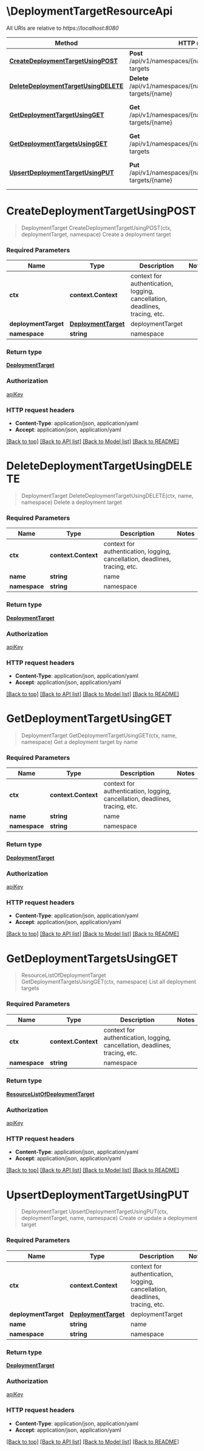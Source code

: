 # \DeploymentTargetResourceApi

All URIs are relative to *https://localhost:8080*

Method | HTTP request | Description
------------- | ------------- | -------------
[**CreateDeploymentTargetUsingPOST**](DeploymentTargetResourceApi.md#CreateDeploymentTargetUsingPOST) | **Post** /api/v1/namespaces/{namespace}/deployment-targets | Create a deployment target
[**DeleteDeploymentTargetUsingDELETE**](DeploymentTargetResourceApi.md#DeleteDeploymentTargetUsingDELETE) | **Delete** /api/v1/namespaces/{namespace}/deployment-targets/{name} | Delete a deployment target
[**GetDeploymentTargetUsingGET**](DeploymentTargetResourceApi.md#GetDeploymentTargetUsingGET) | **Get** /api/v1/namespaces/{namespace}/deployment-targets/{name} | Get a deployment target by name
[**GetDeploymentTargetsUsingGET**](DeploymentTargetResourceApi.md#GetDeploymentTargetsUsingGET) | **Get** /api/v1/namespaces/{namespace}/deployment-targets | List all deployment targets
[**UpsertDeploymentTargetUsingPUT**](DeploymentTargetResourceApi.md#UpsertDeploymentTargetUsingPUT) | **Put** /api/v1/namespaces/{namespace}/deployment-targets/{name} | Create or update a deployment target


# **CreateDeploymentTargetUsingPOST**
> DeploymentTarget CreateDeploymentTargetUsingPOST(ctx, deploymentTarget, namespace)
Create a deployment target

### Required Parameters

Name | Type | Description  | Notes
------------- | ------------- | ------------- | -------------
 **ctx** | **context.Context** | context for authentication, logging, cancellation, deadlines, tracing, etc.
  **deploymentTarget** | [**DeploymentTarget**](DeploymentTarget.md)| deploymentTarget | 
  **namespace** | **string**| namespace | 

### Return type

[**DeploymentTarget**](DeploymentTarget.md)

### Authorization

[apiKey](../README.md#apiKey)

### HTTP request headers

 - **Content-Type**: application/json, application/yaml
 - **Accept**: application/json, application/yaml

[[Back to top]](#) [[Back to API list]](../README.md#documentation-for-api-endpoints) [[Back to Model list]](../README.md#documentation-for-models) [[Back to README]](../README.md)

# **DeleteDeploymentTargetUsingDELETE**
> DeploymentTarget DeleteDeploymentTargetUsingDELETE(ctx, name, namespace)
Delete a deployment target

### Required Parameters

Name | Type | Description  | Notes
------------- | ------------- | ------------- | -------------
 **ctx** | **context.Context** | context for authentication, logging, cancellation, deadlines, tracing, etc.
  **name** | **string**| name | 
  **namespace** | **string**| namespace | 

### Return type

[**DeploymentTarget**](DeploymentTarget.md)

### Authorization

[apiKey](../README.md#apiKey)

### HTTP request headers

 - **Content-Type**: application/json, application/yaml
 - **Accept**: application/json, application/yaml

[[Back to top]](#) [[Back to API list]](../README.md#documentation-for-api-endpoints) [[Back to Model list]](../README.md#documentation-for-models) [[Back to README]](../README.md)

# **GetDeploymentTargetUsingGET**
> DeploymentTarget GetDeploymentTargetUsingGET(ctx, name, namespace)
Get a deployment target by name

### Required Parameters

Name | Type | Description  | Notes
------------- | ------------- | ------------- | -------------
 **ctx** | **context.Context** | context for authentication, logging, cancellation, deadlines, tracing, etc.
  **name** | **string**| name | 
  **namespace** | **string**| namespace | 

### Return type

[**DeploymentTarget**](DeploymentTarget.md)

### Authorization

[apiKey](../README.md#apiKey)

### HTTP request headers

 - **Content-Type**: application/json, application/yaml
 - **Accept**: application/json, application/yaml

[[Back to top]](#) [[Back to API list]](../README.md#documentation-for-api-endpoints) [[Back to Model list]](../README.md#documentation-for-models) [[Back to README]](../README.md)

# **GetDeploymentTargetsUsingGET**
> ResourceListOfDeploymentTarget GetDeploymentTargetsUsingGET(ctx, namespace)
List all deployment targets

### Required Parameters

Name | Type | Description  | Notes
------------- | ------------- | ------------- | -------------
 **ctx** | **context.Context** | context for authentication, logging, cancellation, deadlines, tracing, etc.
  **namespace** | **string**| namespace | 

### Return type

[**ResourceListOfDeploymentTarget**](ResourceListOfDeploymentTarget.md)

### Authorization

[apiKey](../README.md#apiKey)

### HTTP request headers

 - **Content-Type**: application/json, application/yaml
 - **Accept**: application/json, application/yaml

[[Back to top]](#) [[Back to API list]](../README.md#documentation-for-api-endpoints) [[Back to Model list]](../README.md#documentation-for-models) [[Back to README]](../README.md)

# **UpsertDeploymentTargetUsingPUT**
> DeploymentTarget UpsertDeploymentTargetUsingPUT(ctx, deploymentTarget, name, namespace)
Create or update a deployment target

### Required Parameters

Name | Type | Description  | Notes
------------- | ------------- | ------------- | -------------
 **ctx** | **context.Context** | context for authentication, logging, cancellation, deadlines, tracing, etc.
  **deploymentTarget** | [**DeploymentTarget**](DeploymentTarget.md)| deploymentTarget | 
  **name** | **string**| name | 
  **namespace** | **string**| namespace | 

### Return type

[**DeploymentTarget**](DeploymentTarget.md)

### Authorization

[apiKey](../README.md#apiKey)

### HTTP request headers

 - **Content-Type**: application/json, application/yaml
 - **Accept**: application/json, application/yaml

[[Back to top]](#) [[Back to API list]](../README.md#documentation-for-api-endpoints) [[Back to Model list]](../README.md#documentation-for-models) [[Back to README]](../README.md)


